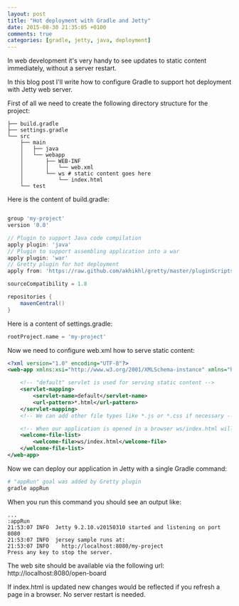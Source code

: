 ```yaml
---
layout: post
title: "Hot deployment with Gradle and Jetty"
date: 2015-08-30 21:35:05 +0100
comments: true
categories: [gradle, jetty, java, deployment]
---
```


In web development it's very handy to see updates to static content immediately, without a server restart.

In this blog post I'll write how to configure Gradle to support hot deployment with Jetty web server.

<!--more-->

First of all we need to create the following directory structure for the project:


```
├── build.gradle
├── settings.gradle
└── src
    ├── main
    │   ├── java
    │   └── webapp
    │       ├── WEB-INF
    │       │   └── web.xml
    │       └── ws # static content goes here
    │           └── index.html
    └── test
```

Here is the content of build.gradle:

```groovy

group 'my-project'
version '0.0'

// Plugin to support Java code compilation
apply plugin: 'java'
// Plugin to support assembling application into a war
apply plugin: 'war'
// Gretty plugin for hot deployment
apply from: 'https://raw.github.com/akhikhl/gretty/master/pluginScripts/gretty.plugin'

sourceCompatibility = 1.8

repositories {
    mavenCentral()
}
```

Here is a content of settings.gradle:

```groovy
rootProject.name = 'my-project'
```

Now we need to configure web.xml how to serve static content:

```xml
<?xml version="1.0" encoding="UTF-8"?>
<web-app xmlns:xsi="http://www.w3.org/2001/XMLSchema-instance" xmlns="http://java.sun.com/xml/ns/javaee" xmlns:web="http://java.sun.com/xml/ns/javaee/web-app_2_5.xsd" xsi:schemaLocation="http://java.sun.com/xml/ns/javaee http://java.sun.com/xml/ns/javaee/web-app_2_5.xsd" id="WebApp_ID" version="2.5">

    <!-- "default" servlet is used for serving static content -->
    <servlet-mapping>
        <servlet-name>default</servlet-name>
        <url-pattern>*.html</url-pattern>
    </servlet-mapping>
    <!-- We can add other file types like *.js or *.css if necessary -->

    <!-- When our application is opened in a browser ws/index.html will be displayed -->
    <welcome-file-list>
        <welcome-file>ws/index.html</welcome-file>
    </welcome-file-list>
</web-app>
```

Now we can deploy our application in Jetty with a single Gradle command:

```sh
# "appRun" goal was added by Gretty plugin
gradle appRun
```

When you run this command you should see an output like:

```
...
:appRun
21:53:07 INFO  Jetty 9.2.10.v20150310 started and listening on port 8080
21:53:07 INFO  jersey sample runs at:
21:53:07 INFO    http://localhost:8080/my-project
Press any key to stop the server.
```

The web site should be available via the following url: http://localhost:8080/open-board

If index.html is updated new changes would be reflected if you refresh a page in a browser. No server restart is needed.
